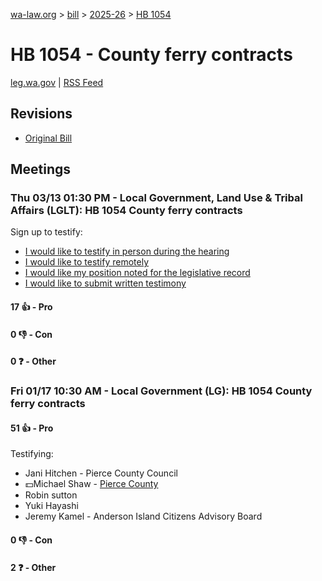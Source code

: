 [wa-law.org](/) > [bill](/bill/) > [2025-26](/bill/2025-26/) > [HB 1054](/bill/2025-26/hb/1054/)

# HB 1054 - County ferry contracts
[leg.wa.gov](https://app.leg.wa.gov/billsummary?BillNumber=1054&Year=2025&Initiative=false) | [RSS Feed](./rss.xml)

## Revisions
* [Original Bill](1/)

## Meetings
### Thu 03/13 01:30 PM - Local Government, Land Use & Tribal Affairs (LGLT): HB 1054 County ferry contracts
Sign up to testify:
* [I would like to testify in person during the hearing](https://app.leg.wa.gov/csi/Testifier/Add?chamber=House&mId=32963&aId=165421&caId=26314&tId=1)
* [I would like to testify remotely](https://app.leg.wa.gov/csi/Testifier/Add?chamber=House&mId=32963&aId=165421&caId=26314&tId=2)
* [I would like my position noted for the legislative record](https://app.leg.wa.gov/csi/Testifier/Add?chamber=House&mId=32963&aId=165421&caId=26314&tId=3)
* [I would like to submit written testimony](https://app.leg.wa.gov/csi/Testifier/Add?chamber=House&mId=32963&aId=165421&caId=26314&tId=4)

#### 17 👍 - Pro

#### 0 👎 - Con

#### 0 ❓ - Other

### Fri 01/17 10:30 AM - Local Government (LG): HB 1054 County ferry contracts
#### 51 👍 - Pro
Testifying:
* Jani Hitchen - Pierce County Council
* 💵Michael Shaw - [Pierce County](/org/pierce_county/)
* Robin sutton
* Yuki Hayashi
* Jeremy Kamel - Anderson Island Citizens Advisory Board

#### 0 👎 - Con

#### 2 ❓ - Other
